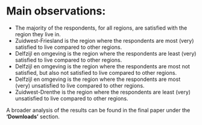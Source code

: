 # Main observations:

- The majority of the respondents, for all regions, are satisfied with the region they live in.
- Zuidwest-Friesland is the region where the respondents are most (very) satisfied to live compared to other regions.
- Delfzijl en omgeving is the region where the respondents are least (very) satisfied to live compared to other regions.
- Delfzijl en omgeving is the region where the respondents are most not satisfied, but also not satisfied to live compared to other regions.
- Delfzijl en omgeving is the region where the respondents are most (very) unsatisfied to live compared to other regions.
- Zuidwest-Drenthe is the region where the respondents are least (very) unsatisfied to live compared to other regions.

A broader analysis of the results can be found in the final paper under the **‘Downloads’** section.
